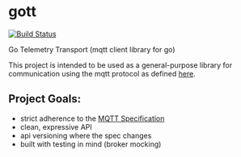 gott
====
[![Build Status](https://travis-ci.org/cwandrews/gott.png?branch=master)](https://travis-ci.org/cwandrews/gott)

Go Telemetry Transport (mqtt client library for go)

This project is intended to be used as a general-purpose library for communication using the mqtt protocol as defined [here](http://public.dhe.ibm.com/software/dw/webservices/ws-mqtt/mqtt-v3r1.html). 

Project Goals:
-------------

* strict adherence to the [MQTT Specification](http://public.dhe.ibm.com/software/dw/webservices/ws-mqtt/mqtt-v3r1.html)
* clean, expressive API
* api versioning where the spec changes
* built with testing in mind (broker mocking)
